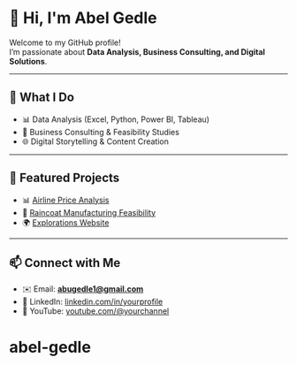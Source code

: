 # 👋 Hi, I'm Abel Gedle  

Welcome to my GitHub profile!  
I’m passionate about **Data Analysis, Business Consulting, and Digital Solutions**.  

---

## 🚀 What I Do
- 📊 Data Analysis (Excel, Python, Power BI, Tableau)  
- 💼 Business Consulting & Feasibility Studies  
- 🌐 Digital Storytelling & Content Creation  

---

## 📂 Featured Projects
- 📊 [Airline Price Analysis](https://github.com/abelgedle/airline-analysis)  
- 🧮 [Raincoat Manufacturing Feasibility](https://github.com/abelgedle/raincoat-feasibility)  
- 🌍 [Explorations Website](https://abelugandaexplorations.wordpress.com)  

---

## 📫 Connect with Me
- ✉️ Email: **abugedle1@gmail.com**  
- 🔗 LinkedIn: [linkedin.com/in/yourprofile](https://linkedin.com/in/yourprofile)  
- 🎥 YouTube: [youtube.com/@yourchannel](https://youtube.com/@yourchannel)  
# abel-gedle
